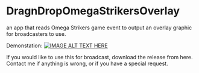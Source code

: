 # DragnDropOmegaStrikersOverlay
an app that reads Omega Strikers game event to output an overlay graphic for broadcasters to use.

Demonstation:
[![IMAGE ALT TEXT HERE](https://img.youtube.com/vi/Jg3MzZRiMVg/0.jpg)](https://www.youtube.com/watch?v=Jg3MzZRiMVg)


If you would like to use this for broadcast, download the release from here.
Contact me if anything is wrong, or if you have a special request.
